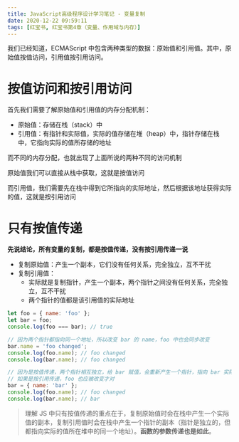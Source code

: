 ```yaml
---
title: JavaScript高级程序设计学习笔记 - 变量复制
date: 2020-12-22 09:59:11
tags: [红宝书, 红宝书第4章（变量、作用域与内存）]
---
```

我们已经知道，ECMAScript 中包含两种类型的数据：原始值和引用值。其中，原始值按值访问，引用值按引用访问。

# 按值访问和按引用访问
首先我们需要了解原始值和引用值的内存分配机制：
* 原始值：存储在栈（stack）中
* 引用值：有指针和实际值，实际的值存储在堆（heap）中，指针存储在栈中，它指向实际的值所存储的地址

而不同的内存分配，也就出现了上面所说的两种不同的访问机制

原始值我们可以直接从栈中获取，这就是按值访问

而引用值，我们需要先在栈中得到它所指向的实际地址，然后根据该地址获得实际的值，这就是按引用访问

# 只有按值传递
**先说结论，所有变量的复制，都是按值传递，没有按引用传递一说**

* 复制原始值：产生一个副本，它们没有任何关系，完全独立，互不干扰
* 复制引用值：
  * 实际就是复制指针，产生一个副本，两个指针之间没有任何关系，完全独立，互不干扰
  * 两个指针的值都是该引用值的实际地址

```javascript
let foo = { name: 'foo' };
let bar = foo;
console.log(foo === bar); // true

// 因为两个指针都指向同一个地址，所以改变 bar 的 name，foo 中也会同步改变
bar.name = 'foo changed';
console.log(foo.name); // foo changed
console.log(bar.name); // foo changed

// 因为是按值传递，两个指针相互独立，给 bar 赋值，会重新产生一个指针，指向 bar 实际的值的地址
// 如果是按引用传递，foo 也应被改变才对
bar = { name: 'bar' };
console.log(foo.name); // foo changed
console.log(bar.name); // bar
```

> 理解 JS 中只有按值传递的重点在于，复制原始值时会在栈中产生一个实际值的副本，复制引用值时会在栈中产生一个指针的副本（指针是独立的，但都指向实际的值所在堆中的同一个地址）。**函数的参数传递也是如此**。
